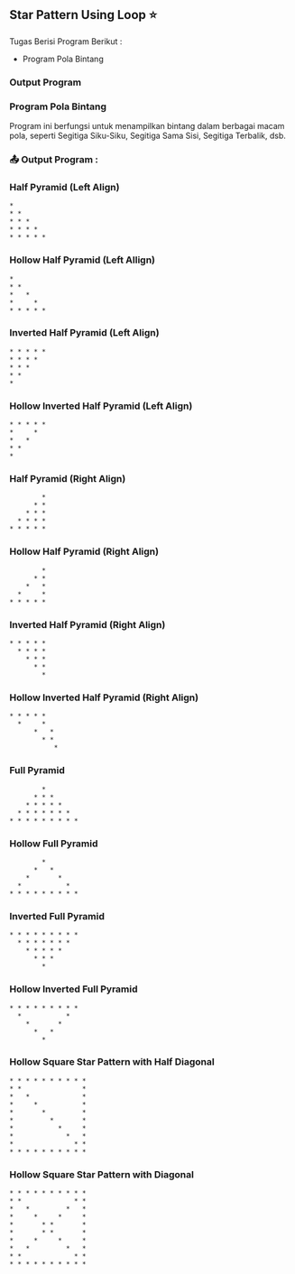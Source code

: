 ## Star Pattern Using Loop ⭐

Tugas Berisi Program Berikut :

- Program Pola Bintang

### Output Program

### Program Pola Bintang

Program ini berfungsi untuk menampilkan bintang dalam berbagai macam pola, seperti Segitiga Siku-Siku, Segitiga Sama Sisi, Segitiga Terbalik, dsb.

### 📤 Output Program :

### Half Pyramid (Left Align)

    *
    * *
    * * *
    * * * *
    * * * * *

### Hollow Half Pyramid (Left Allign)

    *
    * *
    *   *
    *     *
    * * * * *

### Inverted Half Pyramid (Left Align)

    * * * * *
    * * * *
    * * *
    * *
    *

### Hollow Inverted Half Pyramid (Left Align)

    * * * * *
    *     *
    *   *
    * *
    *

### Half Pyramid (Right Align)

            *
          * *
        * * *
      * * * *
    * * * * *

### Hollow Half Pyramid (Right Align)

            *
          * *
        *   *
      *     *
    * * * * *

### Inverted Half Pyramid (Right Align)

    * * * * *
      * * * *
        * * *
          * *
            *

### Hollow Inverted Half Pyramid (Right Align)

    * * * * *
      *     *
    	  *   *
    	    * *
    		   *

### Full Pyramid

            *
          * * *
        * * * * *
      * * * * * * *
    * * * * * * * * *

### Hollow Full Pyramid

            *
          *   *
        *       *
      *           *
    * * * * * * * * *

### Inverted Full Pyramid

    * * * * * * * * *
      * * * * * * *
        * * * * *
          * * *
            *

### Hollow Inverted Full Pyramid

    * * * * * * * * *
      *           *
        *       *
          *   *
            *

### Hollow Square Star Pattern with Half Diagonal

    * * * * * * * * * *
    * *               *
    *   *             *
    *     *           *
    *       *         *
    *         *       *
    *           *     *
    *             *   *
    *               * *
    * * * * * * * * * *

### Hollow Square Star Pattern with Diagonal

    * * * * * * * * * *
    * *             * *
    *   *         *   *
    *     *     *     *
    *       * *       *
    *       * *       *
    *     *     *     *
    *   *         *   *
    * *             * *
    * * * * * * * * * *
